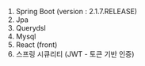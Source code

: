 
1. Spring Boot (version : 2.1.7.RELEASE)
2. Jpa
3. Querydsl
4. Mysql
5. React (front)
6. 스프링 시큐리티 (JWT - 토큰 기반 인증)
